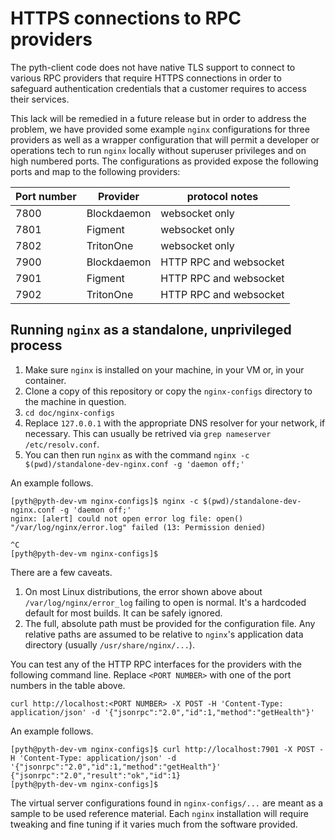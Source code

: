 # HTTPS connections to RPC providers

The pyth-client code does not have native TLS support to connect to various RPC providers that require HTTPS connections in order to safeguard authentication credentials that a customer requires to access their services.

This lack will be remedied in a future release but in order to address the problem, we have provided some example `nginx` configurations for three providers as well as a wrapper configuration that will permit a developer or operations tech to run `nginx` locally without superuser privileges and on high numbered ports.  The configurations as provided expose the following ports and map to the following providers:

| Port number | Provider | protocol notes |
| ---- | ------------ | ------------------------------- |
| 7800 | Blockdaemon | websocket only |
| 7801 | Figment | websocket only |
| 7802 | TritonOne | websocket only |
| 7900 | Blockdaemon | HTTP RPC and websocket |
| 7901 | Figment | HTTP RPC and websocket |
| 7902 | TritonOne | HTTP RPC and websocket |

## Running `nginx` as a standalone, unprivileged process

1. Make sure `nginx` is installed on your machine, in your VM or, in your container.
2. Clone a copy of this repository or copy the `nginx-configs` directory to the machine in question.
3. `cd doc/nginx-configs`
4. Replace `127.0.0.1` with the appropriate DNS resolver for your network, if necessary.  This can usually be retrived via `grep nameserver /etc/resolv.conf`.
5. You can then run `nginx` as with the command `nginx -c $(pwd)/standalone-dev-nginx.conf -g 'daemon off;'`

An example follows.

```
[pyth@pyth-dev-vm nginx-configs]$ nginx -c $(pwd)/standalone-dev-nginx.conf -g 'daemon off;'
nginx: [alert] could not open error log file: open() "/var/log/nginx/error.log" failed (13: Permission denied)

^C
[pyth@pyth-dev-vm nginx-configs]$ 
```

There are a few caveats.

1. On most Linux distributions, the error shown above about `/var/log/nginx/error_log` failing to open is normal.  It's a hardcoded default for most builds.  It can be safely ignored.
2. The full, absolute path must be provided for the configuration file.  Any relative paths are assumed to be relative to `nginx`'s application data directory (usually `/usr/share/nginx/...`).

You can test any of the HTTP RPC interfaces for the providers with the following command line.  Replace `<PORT NUMBER>` with one of the port numbers in the table above.

`curl http://localhost:<PORT NUMBER> -X POST -H 'Content-Type: application/json' -d '{"jsonrpc":"2.0","id":1,"method":"getHealth"}'`

An example follows.

```
[pyth@pyth-dev-vm nginx-configs]$ curl http://localhost:7901 -X POST -H 'Content-Type: application/json' -d '{"jsonrpc":"2.0","id":1,"method":"getHealth"}'
{"jsonrpc":"2.0","result":"ok","id":1}
[pyth@pyth-dev-vm nginx-configs]$ 
```

The virtual server configurations found in `nginx-configs/...` are meant as a sample to be used reference material.  Each `nginx` installation will require tweaking and fine tuning if it varies much from the software provided.